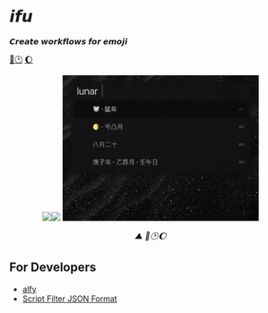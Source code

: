# 𝙞𝙛𝙪

𝘾𝙧𝙚𝙖𝙩𝙚 𝙬𝙤𝙧𝙠𝙛𝙡𝙤𝙬𝙨 𝙛𝙤𝙧 𝙚𝙢𝙤𝙟𝙞

[🍿️](/packages/popcron/README.md)[🕑](/packages/daydayup/README.md) [🌔](/packages/lunar/README.md)

<div align='center'>

<a><img src='./screenshots/popcron.gif' width='350' /></a><a><img src='./screenshots/daydayup.gif' width='350' /></a> <a><img src='./screenshots/lunar.jpg' width='350' /></a>


*▲ 🍿️🕑🌔*

</div>


## For Developers

- [alfy](https://github.com/sindresorhus/alfy)
- [Script Filter JSON Format](https://www.alfredapp.com/help/workflows/inputs/script-filter/json/)
